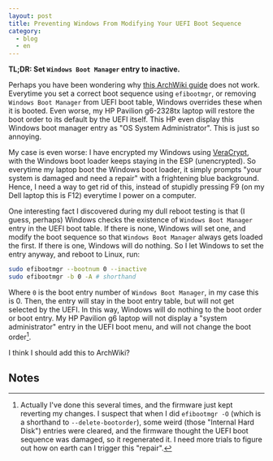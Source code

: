 ```yaml
---
layout: post
title: Preventing Windows From Modifying Your UEFI Boot Sequence
category:
  - blog
  - en
---
```


**TL;DR: Set `Windows Boot Manager` entry to inactive.**

Perhaps you have been wondering why [this ArchWiki guide][guide] does not work. Everytime you set a correct boot sequence using `efibootmgr`, or removing `Windows Boot Manager` from UEFI boot table, Windows overrides these when it is booted. Even worse, my HP Pavilion g6-2328tx laptop will restore the boot order to its default by the UEFI itself. This HP even display this Windows boot manager entry as "OS System Administrator". This is just so annoying.

[guide]: https://wiki.archlinux.org/index.php/UEFI#Windows_changes_boot_order

My case is even worse: I have encrypted my Windows using [VeraCrypt], with the Windows boot loader keeps staying in the ESP (unencrypted). So everytime my laptop boot the Windows boot loader, it simply prompts "your system is damaged and need a repair" with a frightening blue background. Hence, I need a way to get rid of this, instead of stupidly pressing F9 (on my Dell laptop this is F12) everytime I power on a computer.

[VeraCrypt]: https://veracrypt.fr

One interesting fact I discovered during my dull reboot testing is that (I guess, perhaps) Windows checks the existence of `Windows Boot Manager` entry in the UEFI boot table. If there is none, Windows will set one, and modify the boot sequence so that `Windows Boot Manager` always gets loaded the first. If there is one, Windows will do nothing. So I let Windows to set the entry anyway, and reboot to Linux, run:

```bash
sudo efibootmgr --bootnum 0 --inactive
sudo efibootmgr -b 0 -A # shorthand
```

Where `0` is the boot entry number of `Windows Boot Manager`, in my case this is 0. Then, the entry will stay in the boot entry table, but will not get selected by the UEFI. In this way, Windows will do nothing to the boot order or boot entry. My HP Pavilion g6 laptop will not display a "system administrator" entry in the UEFI boot menu, and will not change the boot order[^1].

I think I should add this to ArchWiki?

## Notes

[^1]: Actually I've done this several times, and the firmware just kept reverting my changes. I suspect that when I did `efibootmgr -O` (which is a shorthand to `--delete-bootorder`), some weird (those "Internal Hard Disk") entries were cleared, and the firmware thought the UEFI boot sequence was damaged, so it regenerated it. I need more trials to figure out how on earth can I trigger this "repair".
